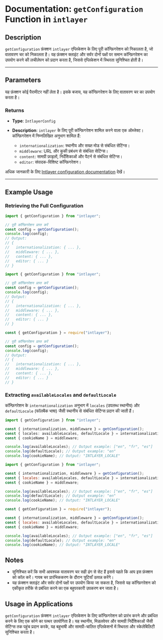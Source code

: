 # Documentation: `getConfiguration` Function in `intlayer`

## Description

`getConfiguration` फ़ंक्शन `intlayer` एप्लिकेशन के लिए पूरी कॉन्फ़िगरेशन को निकालता है, जो वातावरण चर को निकालता है। यह फ़ंक्शन क्लाइंट और सर्वर दोनों पक्षों पर समान कॉन्फ़िगरेशन का उपयोग करने की लचीलेपन को प्रदान करता है, जिससे एप्लिकेशन में स्थिरता सुनिश्चित होती है।

---

## Parameters

यह फ़ंक्शन कोई पैरामीटर नहीं लेता है। इसके बजाय, यह कॉन्फ़िगरेशन के लिए वातावरण चर का उपयोग करता है।

### Returns

- **Type**: `IntlayerConfig`
- **Description**: `intlayer` के लिए पूरी कॉन्फ़िगरेशन शामिल करने वाला एक ऑब्जेक्ट। कॉन्फ़िगरेशन में निम्नलिखित अनुभाग शामिल हैं:

  - `internationalization`: स्थानीय और सख्त मोड से संबंधित सेटिंग्स।
  - `middleware`: URL और कुकी प्रबंधन से संबंधित सेटिंग्स।
  - `content`: सामग्री फ़ाइलों, निर्देशिकाओं और पैटर्न से संबंधित सेटिंग्स।
  - `editor`: संपादक-विशिष्ट कॉन्फ़िगरेशन।

अधिक जानकारी के लिए [Intlayer configuration documentation](https://github.com/aymericzip/intlayer/blob/main/docs/hi/configuration.md) देखें।

---

## Example Usage

### Retrieving the Full Configuration

```typescript codeFormat="typescript"
import { getConfiguration } from "intlayer";

// पूरी कॉन्फ़िगरेशन प्राप्त करें
const config = getConfiguration();
console.log(config);
// Output:
// {
//   internationalization: { ... },
//   middleware: { ... },
//   content: { ... },
//   editor: { ... }
// }
```

```javascript codeFormat="esm"
import { getConfiguration } from "intlayer";

// पूरी कॉन्फ़िगरेशन प्राप्त करें
const config = getConfiguration();
console.log(config);
// Output:
// {
//   internationalization: { ... },
//   middleware: { ... },
//   content: { ... },
//   editor: { ... }
// }
```

```javascript codeFormat="commonjs"
const { getConfiguration } = require("intlayer");

// पूरी कॉन्फ़िगरेशन प्राप्त करें
const config = getConfiguration();
console.log(config);
// Output:
// {
//   internationalization: { ... },
//   middleware: { ... },
//   content: { ... },
//   editor: { ... }
// }
```

### Extracting `availableLocales` and `defaultLocale`

कॉन्फ़िगरेशन के `internationalization` अनुभाग में `locales` (उपलब्ध स्थानीय) और `defaultLocale` (फॉलबैक भाषा) जैसी स्थानीय से संबंधित सेटिंग्स प्रदान की जाती हैं।

```typescript codeFormat="typescript"
import { getConfiguration } from "intlayer";

const { internationalization, middleware } = getConfiguration();
const { locales: availableLocales, defaultLocale } = internationalization;
const { cookieName } = middleware;

console.log(availableLocales); // Output example: ["en", "fr", "es"]
console.log(defaultLocale); // Output example: "en"
console.log(cookieName); // Output: "INTLAYER_LOCALE"
```

```javascript codeFormat="esm"
import { getConfiguration } from "intlayer";

const { internationalization, middleware } = getConfiguration();
const { locales: availableLocales, defaultLocale } = internationalization;
const { cookieName } = middleware;

console.log(availableLocales); // Output example: ["en", "fr", "es"]
console.log(defaultLocale); // Output example: "en"
console.log(cookieName); // Output: "INTLAYER_LOCALE"
```

```javascript codeFormat="commonjs"
const { getConfiguration } = require("intlayer");

const { internationalization, middleware } = getConfiguration();
const { locales: availableLocales, defaultLocale } = internationalization;
const { cookieName } = middleware;

console.log(availableLocales); // Output example: ["en", "fr", "es"]
console.log(defaultLocale); // Output example: "en"
console.log(cookieName); // Output: "INTLAYER_LOCALE"
```

## Notes

- सुनिश्चित करें कि सभी आवश्यक वातावरण चर सही ढंग से सेट हैं इससे पहले कि आप इस फ़ंक्शन को कॉल करें। गायब चर प्रारंभिककरण के दौरान त्रुटियाँ उत्पन्न करेंगे।
- यह फ़ंक्शन क्लाइंट और सर्वर दोनों पक्षों पर उपयोग किया जा सकता है, जिससे यह कॉन्फ़िगरेशन को एकीकृत तरीके से प्रबंधित करने का एक बहुपरकारी उपकरण बन जाता है।

## Usage in Applications

`getConfiguration` फ़ंक्शन `intlayer` एप्लिकेशन के लिए कॉन्फ़िगरेशन को प्रारंभ करने और प्रबंधित करने के लिए एक कोने का पत्थर उपयोगिता है। यह स्थानीय, मिडलवेयर और सामग्री निर्देशिकाओं जैसी सेटिंग्स तक पहुंच प्रदान करके, यह बहुभाषी और सामग्री-चालित एप्लिकेशनों में स्थिरता और स्केलेबिलिटी सुनिश्चित करता है।
